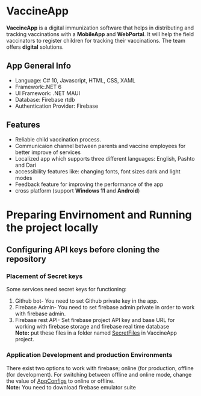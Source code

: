 # VaccineApp
**VaccineApp** is a digital immunization software that helps in distributing and tracking vaccinations with a **MobileApp** and **WebPortal**. It will help the field vaccinators to register children for tracking their vaccinations. The team offers **digital** solutions.

## App General Info
* Language: C# 10, Javascript, HTML, CSS, XAML
* Framework:.NET 6
* UI Framework: .NET MAUI
* Database: Firebase rtdb
* Authentication Provider: Firebase

## Features
* Reliable child vaccination process.
* Communicaion channel between parents and vaccine employees for better improve of services
* Localized app which supports three different languages: English, Pashto and Dari
* accessibility features like: changing fonts, font sizes dark and light modes
* Feedback feature for improving the performance of the app
* cross platform (support **Windows 11** and **Android**)

# Preparing Envirnoment and Running the project locally

## Configuring API keys before cloning the repository
### Placement of Secret keys
Some services need secret keys for functioning:
1. Github bot- You need to set Github private key in the app.
2. Firebase Admin- You need to set firebase admin private in order to work with firebase admin.
3. Firebase rest API- Set firebase project API key and base URL for working with firebase storage and firebase real time database
<br /> **Note:** put these files in a folder named [SecretFiles](https://github.com/NaveedAhmadHematmal/VaccineApp/tree/main/src/VaccineApp/SecretFiles) in VaccineApp project.

### Application Development and production Environments
There exist two options to work with firebase; online (for production, offline (for development). For switching between offline and online mode, change the value of [AppConfigs](https://github.com/NaveedAhmadHematmal/VaccineApp/blob/main/src/VaccineApp/AppConfigs/AppSettings.json) to online or offline.
<br /> **Note:** You need to download firebase emulator suite

